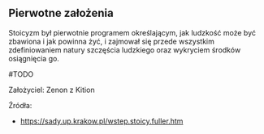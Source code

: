 ## Pierwotne założenia
Stoicyzm był pierwotnie programem określającym, jak ludzkość może być zbawiona i jak powinna żyć, i zajmował się przede wszystkim zdefiniowaniem natury szczęścia ludzkiego oraz wykryciem środków osiągnięcia go.

#TODO

Założyciel: Zenon z Kition


Źródła:
- https://sady.up.krakow.pl/wstep.stoicy.fuller.htm